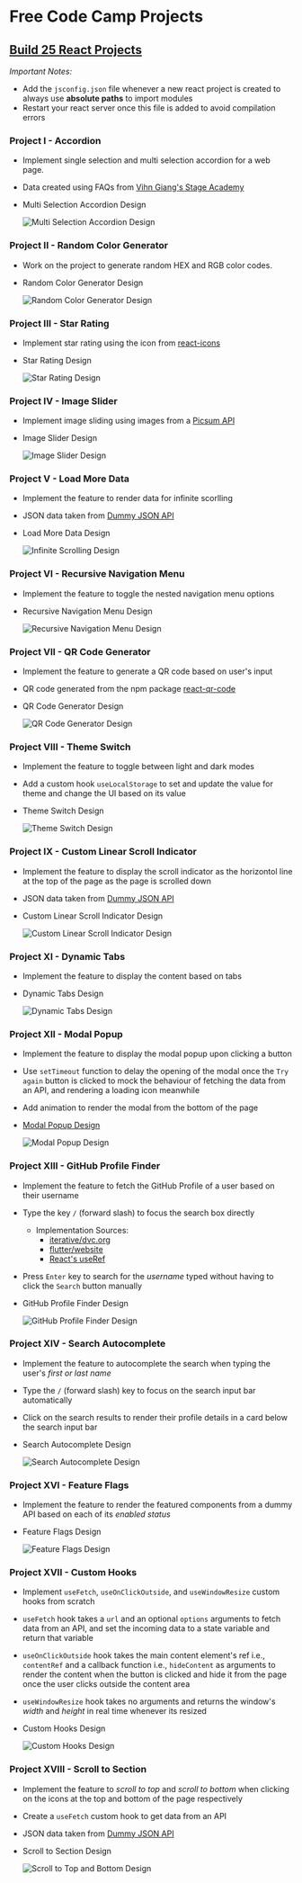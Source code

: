 # Free Code Camp Projects

## [Build 25 React Projects](https://www.youtube.com/watch?v=5ZdHfJVAY-s)

_Important Notes:_

- Add the `jsconfig.json` file whenever a new react project is created to always use **absolute paths** to import modules
- Restart your react server once this file is added to avoid compilation errors

### Project I - Accordion

- Implement single selection and multi selection accordion for a web page.
- Data created using FAQs from [Vihn Giang's Stage Academy](https://stageacademy.mykajabi.com/)

- Multi Selection Accordion Design

  ![Multi Selection Accordion Design](./StaticImages/multi-selection-project.png)

### Project II - Random Color Generator

- Work on the project to generate random HEX and RGB color codes.
- Random Color Generator Design

  ![Random Color Generator Design](./StaticImages/random-color-generator.png)

### Project III - Star Rating

- Implement star rating using the icon from [react-icons](https://www.npmjs.com/package/react-icons)
- Star Rating Design

  ![Star Rating Design](./StaticImages/star-rating-design.png)

### Project IV - Image Slider

- Implement image sliding using images from a [Picsum API](https://picsum.photos/v2/list?page=2&limit=10)
- Image Slider Design

  ![Image Slider Design](./StaticImages/image-slider-design.png)

### Project V - Load More Data

- Implement the feature to render data for infinite scorlling
- JSON data taken from [Dummy JSON API](https://dummyjson.com/products?limit=20&skip=20)
- Load More Data Design

  ![Infinite Scrolling Design](./StaticImages/load-more-data-design.png)

### Project VI - Recursive Navigation Menu

- Implement the feature to toggle the nested navigation menu options
- Recursive Navigation Menu Design

  ![Recursive Navigation Menu Design](./StaticImages/recursive-navigation-menu.png)

### Project VII - QR Code Generator

- Implement the feature to generate a QR code based on user's input
- QR code generated from the npm package [react-qr-code](https://www.npmjs.com/package/react-qr-code)
- QR Code Generator Design

  ![QR Code Generator Design](./StaticImages/qr-code-generator-design.png)

### Project VIII - Theme Switch

- Implement the feature to toggle between light and dark modes
- Add a custom hook `useLocalStorage` to set and update the value for theme and change the UI based on its value
- Theme Switch Design

  ![Theme Switch Design](./StaticImages/theme-switch-design.png)

### Project IX - Custom Linear Scroll Indicator

- Implement the feature to display the scroll indicator as the horizontol line at the top of the page as the page is scrolled down
- JSON data taken from [Dummy JSON API](https://dummyjson.com/products?limit=100)
- Custom Linear Scroll Indicator Design

  ![Custom Linear Scroll Indicator Design](./StaticImages/custom-linear-scroll-indicator-design.png)

### Project XI - Dynamic Tabs

- Implement the feature to display the content based on tabs
- Dynamic Tabs Design

  ![Dynamic Tabs Design](./StaticImages/dynamic-tabs-design.png)

### Project XII - Modal Popup

- Implement the feature to display the modal popup upon clicking a button
- Use `setTimeout` function to delay the opening of the modal once the `Try again` button is clicked to mock the behaviour of fetching the data from an API, and rendering a loading icon meanwhile
- Add animation to render the modal from the bottom of the page
- [Modal Popup Design](https://www.patternfly.org/components/modal/design-guidelines#error-dialogs)

  ![Modal Popup Design](./StaticImages/modal-popup-design.png)

### Project XIII - GitHub Profile Finder

- Implement the feature to fetch the GitHub Profile of a user based on their username
- Type the key `/` (forward slash) to focus the search box directly
  - Implementation Sources:
    - [iterative/dvc.org](https://github.com/iterative/dvc.org/pull/2478/files)
    - [flutter/website](https://github.com/flutter/website/pull/10515/files)
    - [React's useRef](https://react.dev/reference/react/useRef#examples-dom)
- Press `Enter` key to search for the _username_ typed without having to click the `Search` button manually
- GitHub Profile Finder Design

  ![GitHub Profile Finder Design](./StaticImages/github-profile-finder-design.png)

### Project XIV - Search Autocomplete

- Implement the feature to autocomplete the search when typing the user's _first or last name_
- Type the `/` (forward slash) key to focus on the search input bar automatically
- Click on the search results to render their profile details in a card below the search input bar
- Search Autocomplete Design

  ![Search Autocomplete Design](./StaticImages/search-autocomplete-design.png)

### Project XVI - Feature Flags

- Implement the feature to render the featured components from a dummy API based on each of its _enabled status_
- Feature Flags Design

  ![Feature Flags Design](./StaticImages/feature-flags-design.png)

### Project XVII - Custom Hooks

- Implement `useFetch`, `useOnClickOutside`, and `useWindowResize` custom hooks from scratch
- `useFetch` hook takes a `url` and an optional `options` arguments to fetch data from an API, and set the incoming data to a state variable and return that variable
- `useOnClickOutside` hook takes the main content element's ref i.e., `contentRef` and a callback function i.e., `hideContent` as arguments to render the content when the button is clicked and hide it from the page once the user clicks outside the content area
- `useWindowResize` hook takes no arguments and returns the window's _width_ and _height_ in real time whenever its resized
- Custom Hooks Design

  ![Custom Hooks Design](./StaticImages/custom-hooks-design.png)

### Project XVIII - Scroll to Section

- Implement the feature to _scroll to top_ and _scroll to bottom_ when clicking on the icons at the top and bottom of the page respectively
- Create a `useFetch` custom hook to get data from an API
- JSON data taken from [Dummy JSON API](https://dummyjson.com/products?limit=100)
- Scroll to Section Design

  ![Scroll to Top and Bottom Design](./StaticImages/scroll-to-top-and-bottom-design.png)
